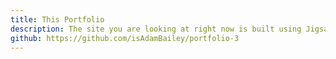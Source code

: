 ```yaml
---
title: This Portfolio
description: The site you are looking at right now is built using Jigsaw, a static site generator which utilizes Laravel Blade components and markdown files. It also incorporates Tailwind css, Vue.js for some reactivity, and Torchlight.dev for code highlighting.
github: https://github.com/isAdamBailey/portfolio-3
---
```

